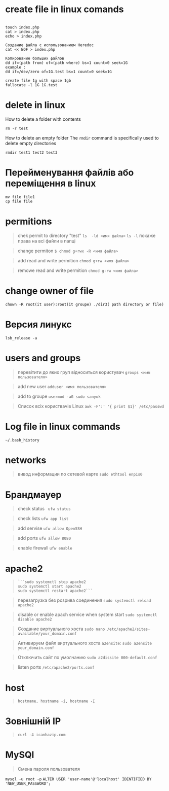 # create file in linux comands
```

touch index.php
cat > index.php
echo > index.php

Создание файла с использованием Heredoc
cat << EOF > index.php

Копирование больших файлов
dd if=(path from) of=(path where) bs=1 count=0 seek=1G
example :
dd if=/dev/zero of=1G.test bs=1 count=0 seek=1G

create file 1g with space 1gb
fallocate -l 1G 1G.test
```
# delete in linux

How to delete a folder with contents
```
rm -r test
```
How to delete an empty folder
The ```rmdir``` command is specifically used to delete empty directories
```
rmdir test1 test2 test3
```
# Перейменування файлів або переміщення в linux
```
mv file file1
cp file file
```
# permitions

>chek permit to directory "test"
```ls  -ld <имя файла>```
```ls -l``` покаже права на всі файли в папці

>change permiton
```$ chmod g+rwx -R <имя файла>```

> add read and write permition
```chmod g+rw <имя файла>```

> remowe read and write permition
```chmod g-rw <имя файла>``` 
# change owner of file
```
chown -R root(it user):root(it groupe) ./dir3( path directory or file)
```
# Версия линукс
```lsb_release -a```
# users and groups

>перевітити до яких груп відноситься користувач
```groups <имя пользователя> ```

>add new user
```adduser <имя пользователя>```

>add to groupe 
```usermod -aG sudo sanyok```

>Список всіх користвачів Linux 
```awk -F':' '{ print $1}' /etc/passwd```



# Log file in linux commands
```~/.bash_history```

# networks 

>вивод информации по сетевой карте
```sudo ethtool enp1s0```

# Брандмауер 

> check status 
``` ufw status```

> check lists
```ufw app list```

> add servise
```ufw allow OpenSSH ```

>add ports
```ufw allow 8080```

> enable firewall
```ufw enable```

# apache2

>```systemctl status apache2
>```sudo systemctl stop apache2
>sudo systemctl start apache2
>sudo systemctl restart apache2```

>перезагрузка без розрива соединения
>```sudo systemctl reload apache2```

>disable or enable apach service when system start
>```sudo systemctl disable apache2```

>Создание виртуального хоста
```sudo nano /etc/apache2/sites-available/your_domain.conf```

>Активируем файл виртуального хоста ```a2ensite```:
```sudo a2ensite your_domain.conf```

>Отключить сайт по умолчанию 
```sudo a2dissite 000-default.conf```

>listen ports
```/etc/apache2/ports.conf```

# host

> ```hostname, hostname -i, hostname -I```
# Зовнішній IP



>```curl -4 icanhazip.com```

# MySQl

>Смена пароля пользователя

```mysql -u root -p```
```ALTER USER 'user-name'@'localhost' IDENTIFIED BY 'NEW_USER_PASSWORD';```



